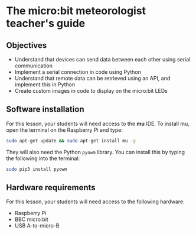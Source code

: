 # The micro:bit meteorologist teacher's guide

## Objectives

- Understand that devices can send data between each other using serial communication
- Implement a serial connection in code using Python
- Understand that remote data can be retrieved using an API, and implement this in Python
- Create custom images in code to display on the micro:bit LEDs

## Software installation

For this lesson, your students will need access to the **mu** IDE. To install mu, open the terminal on the Raspberry Pi and type:

```bash
sudo apt-get update && sudo apt-get install mu -y
```

They will also need the Python `pyowm` library. You can install this by typing the following into the terminal:

```bash
sudo pip3 install pyowm
```

## Hardware requirements

For this lesson, your students will need access to the following hardware:
- Raspberry Pi
- BBC micro:bit
- USB A-to-micro-B
